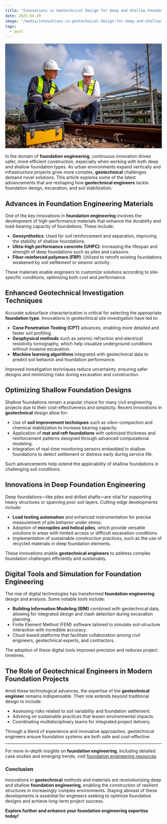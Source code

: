 ```yaml
---
title: "Innovations in Geotechnical Design for Deep and Shallow Foundation Engineering"
date: 2025-04-29
image: "/media/innovations-in-geotechnical-design-for-deep-and-shallow-foundation-engineering.webp"
tags:
  - post
---
```


![Innovations in Geotechnical Design for Deep and Shallow Foundation Engineering](/media/innovations-in-geotechnical-design-for-deep-and-shallow-foundation-engineering.webp)

In the domain of **foundation engineering**, continuous innovation drives safer, more efficient construction, especially when working with both deep and shallow foundation types. As urban environments expand vertically and infrastructure projects grow more complex, **geotechnical** challenges demand novel solutions. This article explores some of the latest advancements that are reshaping how **geotechnical engineers** tackle foundation design, excavation, and soil stabilization.

## Advances in Foundation Engineering Materials

One of the key innovations in **foundation engineering** involves the development of high-performance materials that enhance the durability and load-bearing capacity of foundations. These include:

- **Geosynthetics**: Used for soil reinforcement and separation, improving the stability of shallow foundations.
- **Ultra-high performance concrete (UHPC)**: Increasing the lifespan and strength of deep foundations such as piles and caissons.
- **Fiber-reinforced polymers (FRP)**: Utilized to retrofit existing foundations weakened by soil settlement or seismic activity.

These materials enable engineers to customize solutions according to site-specific conditions, optimizing both cost and performance.

## Enhanced Geotechnical Investigation Techniques

Accurate subsurface characterization is critical for selecting the appropriate **foundation type**. Innovations in geotechnical site investigation have led to:

- **Cone Penetration Testing (CPT)** advances, enabling more detailed and faster soil profiling.
- **Geophysical methods** such as seismic refraction and electrical resistivity tomography, which help visualize underground conditions without invasive excavation.
- **Machine learning algorithms** integrated with geotechnical data to predict soil behavior and foundation performance.

Improved investigation techniques reduce uncertainty, ensuring safer designs and minimizing risks during excavation and construction.

## Optimizing Shallow Foundation Designs

Shallow foundations remain a popular choice for many civil engineering projects due to their cost-effectiveness and simplicity. Recent innovations in **geotechnical** design allow for:

- Use of **soil improvement techniques** such as vibro-compaction and chemical stabilization to increase bearing capacity.
- Application of **mat and raft foundations** with optimized thickness and reinforcement patterns designed through advanced computational modeling.
- Integration of real-time monitoring sensors embedded in shallow foundations to detect settlement or distress early during service life.

Such advancements help extend the applicability of shallow foundations in challenging soil conditions.

## Innovations in Deep Foundation Engineering

Deep foundations—like piles and drilled shafts—are vital for supporting heavy structures or spanning poor soil layers. Cutting-edge developments include:

- **Load testing automation** and enhanced instrumentation for precise measurement of pile behavior under stress.
- Adoption of **micropiles and helical piles**, which provide versatile solutions in areas with limited access or difficult excavation conditions.
- Implementation of sustainable construction practices, such as the use of recycled materials in deep foundation elements.

These innovations enable **geotechnical engineers** to address complex foundation challenges efficiently and sustainably.

## Digital Tools and Simulation for Foundation Engineering

The rise of digital technologies has transformed **foundation engineering** design and analysis. Some notable tools include:

- **Building Information Modeling (BIM)** combined with geotechnical data, allowing for integrated design and clash detection during excavation planning.
- Finite Element Method (FEM) software tailored to simulate soil-structure interaction with incredible accuracy.
- Cloud-based platforms that facilitate collaboration among civil engineers, geotechnical experts, and contractors.

The adoption of these digital tools improves precision and reduces project timelines.

## The Role of Geotechnical Engineers in Modern Foundation Projects

Amid these technological advances, the expertise of the **geotechnical engineer** remains indispensable. Their role extends beyond traditional design to include:

- Assessing risks related to soil variability and foundation settlement.
- Advising on sustainable practices that lessen environmental impacts.
- Coordinating multidisciplinary teams for integrated project delivery.

Through a blend of experience and innovative approaches, geotechnical engineers ensure foundation systems are both safe and cost-effective.

---

For more in-depth insights on **foundation engineering**, including detailed case studies and emerging trends, visit [foundation engineering resources](https://newspeak.today/posts/foundation-engineering).

### Conclusion

Innovations in **geotechnical** methods and materials are revolutionizing deep and shallow **foundation engineering**, enabling the construction of resilient structures in increasingly complex environments. Staying abreast of these developments is essential for engineers seeking to optimize foundation designs and achieve long-term project success.

**Explore further and enhance your foundation engineering expertise today!**
